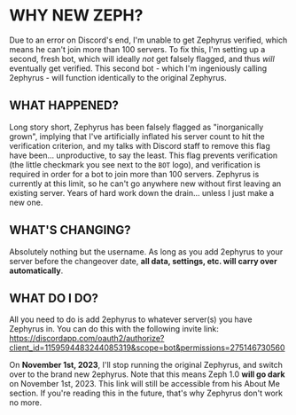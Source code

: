 # WHY NEW ZEPH?

Due to an error on Discord's end, I'm unable to get Zephyrus verified, which means he can't join more than 100 servers. To fix this, I'm setting up a second, fresh bot, which will ideally *not* get falsely flagged, and thus *will* eventually get verified. This second bot - which I'm ingeniously calling 2ephyrus - will function identically to the original Zephyrus.

## WHAT HAPPENED?

Long story short, Zephyrus has been falsely flagged as "inorganically grown", implying that I've artificially inflated his server count to hit the verification criterion, and my talks with Discord staff to remove this flag have been... unproductive, to say the least. This flag prevents verification (the little checkmark you see next to the `BOT` logo), and verification is required in order for a bot to join more than 100 servers. Zephyrus is currently at this limit, so he can't go anywhere new without first leaving an existing server. Years of hard work down the drain... unless I just make a new one.

## WHAT'S CHANGING?

Absolutely nothing but the username. As long as you add 2ephyrus to your server before the changeover date, **all data, settings, etc. will carry over automatically**.

## WHAT DO I DO?

All you need to do is add 2ephyrus to whatever server(s) you have Zephyrus in. You can do this with the following invite link:
https://discordapp.com/oauth2/authorize?client_id=1159594483244085319&scope=bot&permissions=275146730560

On **November 1st, 2023**, I'll stop running the original Zephyrus, and switch over to the brand new 2ephyrus. Note that this means Zeph 1.0 **will go dark** on November 1st, 2023. This link will still be accessible from his About Me section. If you're reading this in the future, that's why Zephyrus don't work no more.

